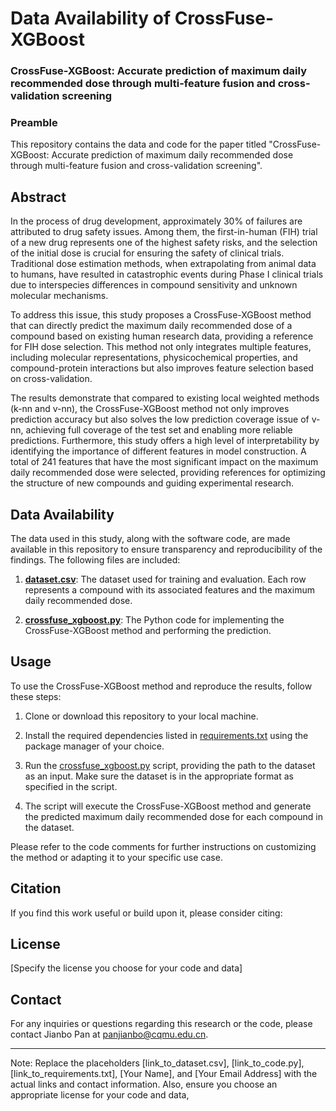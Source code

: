 # Data Availability of CrossFuse-XGBoost  
### CrossFuse-XGBoost: Accurate prediction of maximum daily recommended dose through multi-feature fusion and cross-validation screening  
### Preamble

This repository contains the data and code for the paper titled "CrossFuse-XGBoost: Accurate prediction of maximum daily recommended dose through multi-feature fusion and cross-validation screening".

## Abstract
In the process of drug development, approximately 30% of failures are attributed to drug safety issues. Among them, the first-in-human (FIH) trial of a new drug represents one of the highest safety risks, and the selection of the initial dose is crucial for ensuring the safety of clinical trials. Traditional dose estimation methods, when extrapolating from animal data to humans, have resulted in catastrophic events during Phase I clinical trials due to interspecies differences in compound sensitivity and unknown molecular mechanisms.

To address this issue, this study proposes a CrossFuse-XGBoost method that can directly predict the maximum daily recommended dose of a compound based on existing human research data, providing a reference for FIH dose selection. This method not only integrates multiple features, including molecular representations, physicochemical properties, and compound-protein interactions but also improves feature selection based on cross-validation.

The results demonstrate that compared to existing local weighted methods (k-nn and v-nn), the CrossFuse-XGBoost method not only improves prediction accuracy but also solves the low prediction coverage issue of v-nn, achieving full coverage of the test set and enabling more reliable predictions. Furthermore, this study offers a high level of interpretability by identifying the importance of different features in model construction. A total of 241 features that have the most significant impact on the maximum daily recommended dose were selected, providing references for optimizing the structure of new compounds and guiding experimental research.

## Data Availability
The data used in this study, along with the software code, are made available in this repository to ensure transparency and reproducibility of the findings. The following files are included:

1. **[dataset.csv](link_to_dataset.csv)**: The dataset used for training and evaluation. Each row represents a compound with its associated features and the maximum daily recommended dose.

2. **[crossfuse_xgboost.py](link_to_code.py)**: The Python code for implementing the CrossFuse-XGBoost method and performing the prediction.

## Usage
To use the CrossFuse-XGBoost method and reproduce the results, follow these steps:

1. Clone or download this repository to your local machine.

2. Install the required dependencies listed in [requirements.txt](link_to_requirements.txt) using the package manager of your choice.

3. Run the [crossfuse_xgboost.py](link_to_code.py) script, providing the path to the dataset as an input. Make sure the dataset is in the appropriate format as specified in the script.

4. The script will execute the CrossFuse-XGBoost method and generate the predicted maximum daily recommended dose for each compound in the dataset.

Please refer to the code comments for further instructions on customizing the method or adapting it to your specific use case.

## Citation
If you find this work useful or build upon it, please consider citing:


## License
[Specify the license you choose for your code and data]

## Contact
For any inquiries or questions regarding this research or the code, please contact Jianbo Pan at panjianbo@cqmu.edu.cn.

---
Note: Replace the placeholders [link_to_dataset.csv], [link_to_code.py], [link_to_requirements.txt], [Your Name], and [Your Email Address] with the actual links and contact information. Also, ensure you choose an appropriate license for your code and data,

